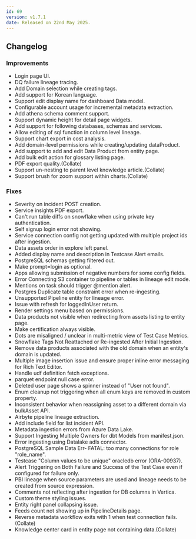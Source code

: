 ```yaml
---
id: 69
version: v1.7.1
date: Released on 22nd May 2025.
---
```

## Changelog

### Improvements

- Login page UI.
- DQ failure lineage tracing.
- Add Domain selection while creating tags.
- Add support for Korean language.
- Support edit display name for dashboard Data model.
- Configurable account usage for incremental metadata extraction.
- Add athena schema comment support.
- Support dynamic height for detail page widgets.
- Add support for following databases, schemas and services.
- Allow editing of sql function in column level lineage.
- Support chart export in cost analysis.
- Add domain-level permissions while creating/updating dataProduct.
- Add support to add and edit Data Product from entity page.
- Add bulk edit action for glossary listing page.
- PDF export quality.(Collate)
- Support un-nesting to parent level knowledge article.(Collate)
- Support brush for zoom support within charts.(Collate)

### Fixes

- Severity on incident POST creation.
- Service insights PDF export.
- Can't run table diffs on snowflake when using private key authentication.
- Self signup login error not showing.
- Service connection config not getting updated with multiple project ids after ingestion.
- Data assets order in explore left panel.
- Added display name and description in Testcase Alert emails.
- PostgreSQL schemas getting filtered out.
- Make prompt=login as optional.
- Apps allowing submission of negative numbers for some config fields.
- Error Connecting S3 container to pipeline or tables in lineage edit mode.
- Mentions on task should trigger @mention alert.
- Postgres Duplicate table constraint error when re-ingesting.
- Unsupported Pipeline entity for lineage error.
- Issue with refresh for loggedInUser return.
- Render settings menu based on permissions.
- Data products not visible when redirecting from assets listing to entity page.
- Make certification always visible.
- Dots are misaligned / unclear in multi-metric view of Test Case Metrics.
- Snowflake Tags Not Reattached or Re-ingested After Initial Ingestion.
- Remove data products associated with the old domain when an entity's domain is updated.
- Multiple image insertion issue and ensure proper inline error messaging for Rich Text Editor.
- Handle udf definition fetch exceptions.
- parquet endpoint null case error.
- Deleted user page shows a spinner instead of "User not found".
- Enum cleanup not triggering when all enum keys are removed in custom property.
- Inconsistent behavior when reassigning asset to a different domain via bulkAsset API.
- Airbyte pipeline lineage extraction.
- Add include field for list incident API.
- Metadata ingestion errors from Azure Data Lake.
- Support Ingesting Multiple Owners for dbt Models from manifest.json.
- Error ingesting using Datalake adls connector.
- PostgreSQL Sample Data Err- FATAL: too many connections for role "role_name".
- Testcase "Column values to be unique" oracledb error (ORA-00937).
- Alert Triggering on Both Failure and Success of the Test Case even if configured for failure only.
- PBI lineage when source parameters are used and lineage needs to be created from source expression.
- Comments not reflecting after ingestion for DB columns in Vertica.
- Custom theme styling issues.
- Entity right panel collapsing issue.
- Feeds count not showing up in PipelineDetails page.
- Reverse metadata workflow exits with 1 when test connection fails.(Collate)
- Knowledge center card in entity page not containing data.(Collate)

